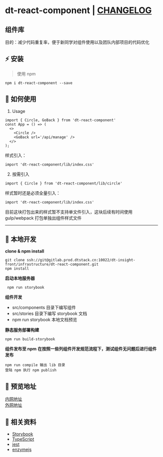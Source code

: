 # dt-react-component | [CHANGELOG](./CHANGELOG.md)

## 组件库
目的：减少代码重复率，便于新同学对组件使用以及团队内部项目的代码优化
## :zap: 安装
> 使用 npm
```plain
npm i dt-react-component --save
```
## :book: 如何使用
1. Usage
```plain
import { Circle, GoBack } from 'dt-react-component'
const App = () => (
  <>
    <Circle />
    <GoBack url='/api/manage' />
  </>
);
```
样式引入：
```plain
import 'dt-react-component/lib/index.css'
```

2. 按需引入
```plain
import { Circle } from 'dt-react-component/lib/circle'
```
样式暂时还是必须全量引入：
```plain
import 'dt-react-component/lib/index.css'
```
目前这块打包出来的样式暂不支持单文件引入，这块后续有时间使用 gulp/webpack 打包单独出组件样式文件

----

## :wrench: 本地开发
**clone & npm install**
```plain
git clone ssh://git@gitlab.prod.dtstack.cn:10022/dt-insight-front/infrastructure/dt-react-component.git
npm install
```
**启动本地服务器**
```plain
 npm run storybook
```
**组件开发**
+ src/components 目录下编写组件
+ src/stories 目录下编写 storybook 文档
+ npm run storybook 本地文档预览  

**静态服务部署构建**
```plain
npm run build-storybook
```
**组件发布至 npm**
**在按照一些列组件开发规范流程下，测试组件无问题后进行组件发布**

```plain
npm run compile 输出 lib 目录
登陆 npm 执行 npm publish
```

## :ferris_wheel: 预览地址
[内网地址](http://dtux.dtstack.com:9001/)  
[外网地址](https://dtstack.github.io/dt-react-component/)  

## :blue_book: 相关资料
* [Storybook](https://storybook.js.org/)
* [TypeScript](https://www.typescriptlang.org/)
* [jest](https://jestjs.io/)
* [enzymejs](https://enzymejs.github.io/enzyme/)




